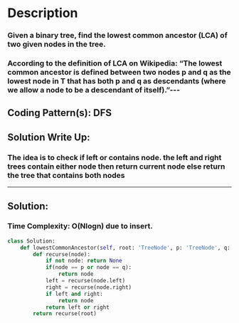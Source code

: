 # Description
### Given a binary tree, find the lowest common ancestor (LCA) of two given nodes in the tree.
### According to the definition of LCA on Wikipedia: “The lowest common ancestor is defined between two nodes p and q as the lowest node in T that has both p and q as descendants (where we allow a node to be a descendant of itself).”---
## Coding Pattern(s): DFS
## Solution Write Up:
### The idea is to check if left or contains node. the left and right trees contain either node then return current node else return the tree that contains both nodes
---
## Solution:
### Time Complexity: O(Nlogn) due to insert.

```python
class Solution:
    def lowestCommonAncestor(self, root: 'TreeNode', p: 'TreeNode', q: 'TreeNode') -> 'TreeNode':
        def recurse(node):
            if not node: return None
            if(node == p or node == q):
                return node
            left = recurse(node.left)
            right = recurse(node.right)
            if left and right:
                return node
            return left or right
        return recurse(root)
```
